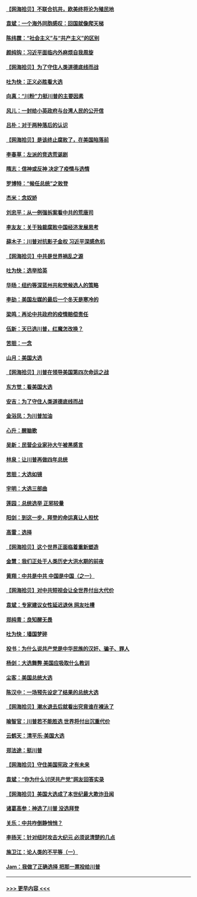 #### [【网海拾贝】不联合抗共，欧美终将沦为殖民地](../pages/nsc993/n12565068.md?t=11221251) 
#### [袁斌：一个海外同胞感叹：回国就像爬天梯](../pages/nsc993/n12564986.md?t=11221251) 
#### [陈纬霆：“社会主义”与“共产主义”的区别](../pages/nsc993/n12562417.md?t=11221251) 
#### [颜纯钩：习近平面临内外麻烦自我周旋](../pages/nsc993/n12563356.md?t=11221251) 
#### [【网海拾贝】为了守住人类道德底线而战](../pages/nsc993/n12562542.md?t=11221251) 
#### [吐为快：正义必胜看大选](../pages/nsc993/n12561967.md?t=11221251) 
#### [向真：“川粉”力挺川普的主要因素](../pages/nsc993/n12560774.md?t=11221251) 
#### [风儿：一封给小英政府与台湾人民的公开信](../pages/nsc993/n12560581.md?t=11221251) 
#### [吕朴：对于两种落后的认识](../pages/nsc993/n12560492.md?t=11221251) 
#### [【网海拾贝】是该终止腐败了，在美国陷落前](../pages/nsc993/n12559936.md?t=11221251) 
#### [李春草：左派的竞选荒诞剧](../pages/nsc993/n12558380.md?t=11221251) 
#### [隋志：信神或反神 决定了疫情与选情](../pages/nsc993/n12558255.md?t=11221251) 
#### [罗博特：“候任总统”之败登](../pages/nsc993/n12558189.md?t=11221251) 
#### [杰米：念奴娇](../pages/nsc993/n12558174.md?t=11221251) 
#### [刘忠平：从一例强拆案看中共的荒唐司](../pages/nsc993/n12558036.md?t=11221251) 
#### [李友友：关于独裁腐败中国经济发展思考](../pages/nsc993/n12558004.md?t=11221251) 
#### [薛木子：川普对抗影子金权 习近平深感危机](../pages/nsc993/n12557342.md?t=11221251) 
#### [【网海拾贝】中共是世界祸乱之源](../pages/nsc993/n12555353.md?t=11221251) 
#### [吐为快：选举拾英](../pages/nsc993/n12555041.md?t=11221251) 
#### [华旸：纽约等深蓝州共和党候选人的策略](../pages/nsc993/n12554309.md?t=11221251) 
#### [李劼：美国左媒的最后一个冬天是寒冷的](../pages/nsc993/n12552947.md?t=11221251) 
#### [梁鸣：再论中共政府的疫情赔偿责任](../pages/nsc993/n12553012.md?t=11221251) 
#### [伍新：天已选川普，红魔怎改换？](../pages/nsc993/n12552970.md?t=11221251) 
#### [苦胆：一念](../pages/nsc993/n12552957.md?t=11221251) 
#### [山月：美国大选](../pages/nsc993/n12552446.md?t=11221251) 
#### [【网海拾贝】川普在领导美国第四次命运之战](../pages/nsc993/n12551973.md?t=11221251) 
#### [东方觉：看美国大选](../pages/nsc993/n12551647.md?t=11221251) 
#### [安吉：为了守住人类道德底线而战](../pages/nsc993/n12551111.md?t=11221251) 
#### [金浴凤：为川普加油](../pages/nsc993/n12551085.md?t=11221251) 
#### [心升：醒脑歌](../pages/nsc993/n12550984.md?t=11221251) 
#### [吴新：民营企业家孙大午被黑感言](../pages/nsc993/n12550656.md?t=11221251) 
#### [林泉：让川普再做四年总统](../pages/nsc993/n12550640.md?t=11221251) 
#### [苦胆：大选如镜](../pages/nsc993/n12550630.md?t=11221251) 
#### [宇明：大选三部曲](../pages/nsc993/n12550603.md?t=11221251) 
#### [莲园：总统选举 正邪较量](../pages/nsc993/n12550594.md?t=11221251) 
#### [阳剑：到这一步，拜登的命运真让人担忧](../pages/nsc993/n12549093.md?t=11221251) 
#### [高雷：选择](../pages/nsc993/n12549087.md?t=11221251) 
#### [【网海拾贝】这个世界正面临着重新塑造](../pages/nsc993/n12548326.md?t=11221251) 
#### [金慧：我们正处于人类历史大洪水期的前夜](../pages/nsc993/n12547914.md?t=11221251) 
#### [黄翔：中共是中共 中国是中国（之一）](../pages/nsc993/n12547576.md?t=11221251) 
#### [【网海拾贝】对中共短视会让全世界付出大代价](../pages/nsc993/n12546043.md?t=11221251) 
#### [袁斌：专家建议女性延迟退休 网友吐槽](../pages/nsc993/n12545424.md?t=11221251) 
#### [郑纯青：良知醒无畏](../pages/nsc993/n12545394.md?t=11221251) 
#### [吐为快：墙国梦碎](../pages/nsc993/n12545309.md?t=11221251) 
#### [投书：为什么说共产党是中华民族的汉奸、骗子、罪人](../pages/nsc993/n12545089.md?t=11221251) 
#### [杨剑：大选舞弊 美国应吸取什么教训](../pages/nsc993/n12543937.md?t=11221251) 
#### [尘客：美国总统大选](../pages/nsc993/n12543828.md?t=11221251) 
#### [陈汉中：一场预先设定了结果的总统大选](../pages/nsc993/n12543564.md?t=11221251) 
#### [【网海拾贝】潮水退去后就看出究竟谁在裸泳了](../pages/nsc993/n12543321.md?t=11221251) 
#### [喻智官：川普若不能胜选 世界将付出沉重代价](../pages/nsc993/n12541352.md?t=11221251) 
#### [云鹤天：清平乐‧美国大选](../pages/nsc993/n12540916.md?t=11221251) 
#### [郑法途：挺川普](../pages/nsc993/n12540898.md?t=11221251) 
#### [【网海拾贝】守住美国宪政 才有未来](../pages/nsc993/n12540423.md?t=11221251) 
#### [袁斌：“你为什么讨厌共产党”网友回答实录](../pages/nsc993/n12540208.md?t=11221251) 
#### [【网海拾贝】美国大选成了本世纪最大欺诈丑闻](../pages/nsc993/n12538029.md?t=11221251) 
#### [诸葛高参：神选了川普 没选拜登](../pages/nsc993/n12537664.md?t=11221251) 
#### [关乐：中共咋倒静悄悄？](../pages/nsc993/n12537615.md?t=11221251) 
#### [李扬天：针对纽时攻击大纪元 必须说清楚的几点](../pages/nsc993/n12536001.md?t=11221251) 
#### [施卫江：论人类的不平等（一）](../pages/nsc993/n12535700.md?t=11221251) 
#### [Jam：我做了正确选择 把那一票投给川普](../pages/nsc993/n12535743.md?t=11221251) 

----
#### [ >>> 更早内容 <<< ](../indexes/nsc993-earlier.md)
